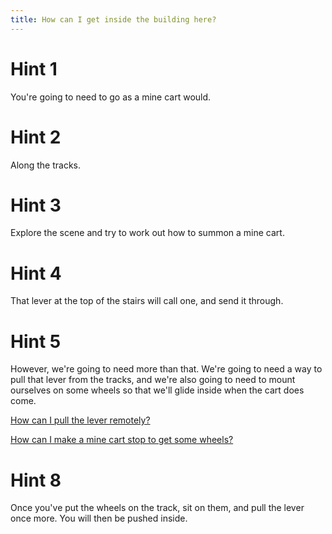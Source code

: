 ```yaml
---
title: How can I get inside the building here?
---
```

# Hint 1
You're going to need to go as a mine cart would.

# Hint 2
Along the tracks.

# Hint 3
Explore the scene and try to work out how to summon a mine cart.

# Hint 4
That lever at the top of the stairs will call one, and send it through.

# Hint 5
However, we're going to need more than that. We're going to need a way to pull that lever from the tracks, and we're also going to need to mount ourselves on some wheels so that we'll glide inside when the cart does come.

[How can I pull the lever remotely?](/00132/00134/00148/index.md)


[How can I make a mine cart stop to get some wheels?](/00132/00134/00163/index.md)


# Hint 8
Once you've put the wheels on the track, sit on them, and pull the lever once more. You will then be pushed inside.

